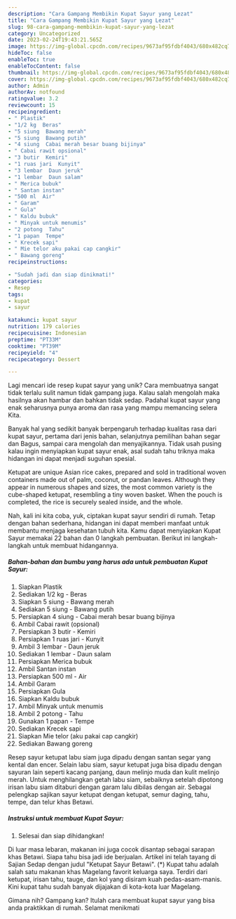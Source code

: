 ```yaml
---
description: "Cara Gampang Membikin Kupat Sayur yang Lezat"
title: "Cara Gampang Membikin Kupat Sayur yang Lezat"
slug: 98-cara-gampang-membikin-kupat-sayur-yang-lezat
category: Uncategorized
date: 2023-02-24T19:43:21.565Z
image: https://img-global.cpcdn.com/recipes/9673af95fdbf4043/680x482cq70/kupat-sayur-foto-resep-utama.jpg
hideToc: false
enableToc: true
enableTocContent: false
thumbnail: https://img-global.cpcdn.com/recipes/9673af95fdbf4043/680x482cq70/kupat-sayur-foto-resep-utama.jpg
cover: https://img-global.cpcdn.com/recipes/9673af95fdbf4043/680x482cq70/kupat-sayur-foto-resep-utama.jpg
author: Admin
authorAv: notfound
ratingvalue: 3.2
reviewcount: 15
recipeingredient:
- " Plastik"
- "1/2 kg  Beras"
- "5 siung  Bawang merah"
- "5 siung  Bawang putih"
- "4 siung  Cabai merah besar buang bijinya"
- " Cabai rawit opsional"
- "3 butir  Kemiri"
- "1 ruas jari  Kunyit"
- "3 lembar  Daun jeruk"
- "1 lembar  Daun salam"
- " Merica bubuk"
- " Santan instan"
- "500 ml  Air"
- " Garam"
- " Gula"
- " Kaldu bubuk"
- " Minyak untuk menumis"
- "2 potong  Tahu"
- "1 papan  Tempe"
- " Krecek sapi"
- " Mie telor aku pakai cap cangkir"
- " Bawang goreng"
recipeinstructions:

- "Sudah jadi dan siap dinikmati!"
categories:
- Resep
tags:
- kupat
- sayur

katakunci: kupat sayur 
nutrition: 179 calories
recipecuisine: Indonesian
preptime: "PT33M"
cooktime: "PT39M"
recipeyield: "4"
recipecategory: Dessert

---
```





Lagi mencari ide resep kupat sayur yang unik? Cara membuatnya sangat tidak terlalu sulit namun tidak gampang juga. Kalau salah mengolah maka hasilnya akan hambar dan bahkan tidak sedap. Padahal kupat sayur yang enak seharusnya punya aroma dan rasa yang mampu memancing selera Kita.





Banyak hal yang sedikit banyak berpengaruh terhadap kualitas rasa dari kupat sayur, pertama dari jenis bahan, selanjutnya pemilihan bahan segar dan Bagus, sampai cara mengolah dan menyajikannya. Tidak usah pusing kalau ingin menyiapkan kupat sayur enak,      asal sudah tahu triknya maka hidangan ini dapat menjadi suguhan spesial.














Ketupat are unique Asian rice cakes, prepared and sold in traditional woven containers made out of palm, coconut, or pandan leaves. Although they appear in numerous shapes and sizes, the most common variety is the cube-shaped ketupat, resembling a tiny woven basket. When the pouch is completed, the rice is securely sealed inside, and the whole.






Nah, kali ini kita coba, yuk, ciptakan kupat sayur sendiri di rumah. Tetap dengan bahan sederhana, hidangan ini dapat memberi manfaat untuk membantu menjaga kesehatan tubuh kita. Kamu dapat menyiapkan Kupat Sayur memakai 22 bahan dan 0 langkah pembuatan. Berikut ini langkah-langkah untuk membuat hidangannya.

<!--inarticleads1-->

##### Bahan-bahan dan bumbu yang harus ada untuk pembuatan Kupat Sayur:

1. Siapkan  Plastik
1. Sediakan 1/2 kg - Beras
1. Siapkan 5 siung - Bawang merah
1. Sediakan 5 siung - Bawang putih
1. Persiapkan 4 siung - Cabai merah besar buang bijinya
1. Ambil  Cabai rawit (opsional)
1. Persiapkan 3 butir - Kemiri
1. Persiapkan 1 ruas jari - Kunyit
1. Ambil 3 lembar - Daun jeruk
1. Sediakan 1 lembar - Daun salam
1. Persiapkan  Merica bubuk
1. Ambil  Santan instan
1. Persiapkan 500 ml - Air
1. Ambil  Garam
1. Persiapkan  Gula
1. Siapkan  Kaldu bubuk
1. Ambil  Minyak untuk menumis
1. Ambil 2 potong - Tahu
1. Gunakan 1 papan - Tempe
1. Sediakan  Krecek sapi
1. Siapkan  Mie telor (aku pakai cap cangkir)
1. Sediakan  Bawang goreng


Resep sayur ketupat labu siam juga dipadu dengan santan segar yang kental dan encer. Selain labu siam, sayur ketupat juga bisa dipadu dengan sayuran lain seperti kacang panjang, daun melinjo muda dan kulit melinjo merah. Untuk menghilangkan getah labu siam, sebaiknya setelah dipotong irisan labu siam ditaburi dengan garam lalu dibilas dengan air. Sebagai pelengkap sajikan sayur ketupat dengan ketupat, semur daging, tahu, tempe, dan telur khas Betawi. 

<!--inarticleads2-->

##### Instruksi untuk membuat Kupat Sayur:


1. Selesai dan siap dihidangkan!

Di luar masa lebaran, makanan ini juga cocok disantap sebagai sarapan khas Betawi. Siapa tahu bisa jadi ide berjualan. Artikel ini telah tayang di Sajian Sedap dengan judul &#34;Ketupat Sayur Betawi&#34;. (*) Kupat tahu adalah salah satu makanan khas Magelang favorit keluarga saya. Terdiri dari ketupat, irisan tahu, tauge, dan kol yang disiram kuah pedas-asam-manis. Kini kupat tahu sudah banyak dijajakan di kota-kota luar Magelang. 

Gimana nih? Gampang kan? Itulah cara membuat kupat sayur yang bisa anda praktikkan di rumah. Selamat menikmati
